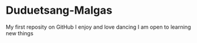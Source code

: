 # Duduetsang-Malgas
My first reposity on GitHub 
I enjoy and love dancing
I am open to learning new things 
